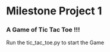 <H1>Milestone Project 1 </H1>
<H3>A Game of Tic Tac Toe !!!</H3>
<p> Run the tic_tac_toe.py to start the Game</p>
